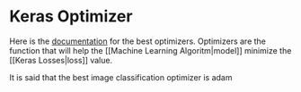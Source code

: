 # Keras Optimizer
Here is the [documentation](https://keras.io/api/optimizers/) for the best optimizers. Optimizers are the function that will help the [[Machine Learning Algoritm|model]] minimize the [[Keras Losses|loss]] value. 

It is said that the best image classification optimizer is adam
